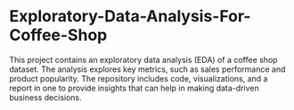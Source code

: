 # Exploratory-Data-Analysis-For-Coffee-Shop
This project contains an exploratory data analysis (EDA) of a coffee shop dataset. The analysis explores key metrics, such as sales performance and product popularity. The repository includes code, visualizations, and a report in one to provide insights that can help in making data-driven business decisions.
